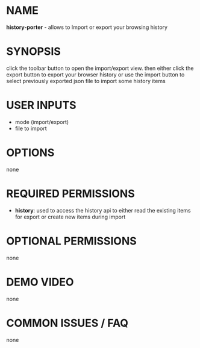 # NAME

**history-porter** - allows to Import or export your browsing history

# SYNOPSIS

click the toolbar button to open the import/export view. then either click the export button to export your browser history or use the import button to select previously exported json file to import some history items

# USER INPUTS

- mode (import/export)
- file to import

# OPTIONS

none

# REQUIRED PERMISSIONS

- **history**: used to access the history api to either read the existing items for export or create new items during import 

# OPTIONAL PERMISSIONS

none

# DEMO VIDEO

none

# COMMON ISSUES / FAQ

none

